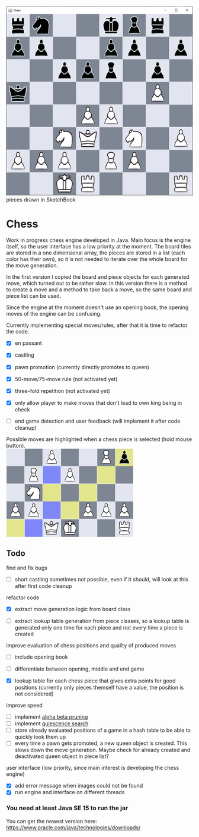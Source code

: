 <img src="readme/board.png" alt="chess board"> pieces drawn in SketchBook

# Chess
Work in progress chess engine developed in Java. Main focus is the engine itself, so the user interface has a low priority at the moment. The board tiles are stored in a one dimensional array, the pieces are stored in a list (each color has their own), so it is not needed to iterate over the whole board for the move generation.

In the first version I copied the board and piece objects for each generated move, which turned out to be rather slow. In this version there is a method to create a move and a method to take back a move, so the same board and piece list can be used.

Since the engine at the moment doesn't use an opening book, the opening moves of the engine can be confusing.


Currently implementing special moves/rules, after that it is time to refactor the code.
- [x] en passant
- [x] castling
- [x] pawn promotion (currently directly promotes to queen)
- [x] 50-move/75-move rule (not activated yet)
- [x] three-fold repetition (not activated yet)
- [x] only allow player to make moves that don't lead to own king being in check
- [ ] end game detection and user feedback (will implement it after code cleanup)


Possible moves are highlighted when a chess piece is selected (hold mouse button).<br>
<img src="readme/highlighting.png" alt="chess board">


## Todo
find and fix bugs<br>
- [ ] short castling sometimes not possible, even if it should, will look at this after first code cleanup

refactor code<br>
- [x] extract move generation logic from board class
- [ ] extract lookup table generation from piece classes, so a lookup table is generated only one time for each piece and not every time a piece is created


improve evaluation of chess positions and quality of produced moves
- [ ] include opening book
- [ ] differentiate between opening, middle and end game
- [x] lookup table for each chess piece that gives extra points for good positions (currently only pieces themself have a value, the position is not considered)


improve speed<br>
- [ ] implement <a href="https://en.wikipedia.org/wiki/Alpha%E2%80%93beta_pruning">alpha beta pruning</a>
- [ ] implement <a href="https://www.chessprogramming.org/Quiescence_Search">quiescence search</a>
- [ ] store already evaluated positions of a game in a hash table to be able to quickly look them up
- [ ] every time a pawn gets promoted, a new queen object is created. This slows down the move generation. Maybe check for already created and deactivated queen object in piece list?

user interface (low priority, since main interest is developing the chess engine)<br>
- [x] add error message when images could not be found
- [x] run engine and interface on different threads

### You need at least Java SE 15 to run the jar
You can get the newest version here: https://www.oracle.com/java/technologies/downloads/